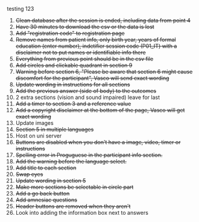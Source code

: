 testing 123

1. ~~Clean database after the session is ended, including data from point 4~~
2. ~~Have 30 minutes to download the csv or the data is lost~~
3. ~~Add "registration code" to registration page~~
4. ~~Remove names from patient info, only birth year, years of formal education (enter number), indetifier session code (P01_IT) with a disclaimer not to put names or identifiable info there~~
5. ~~Everything from previous point should be in the csv file~~
6. ~~Add circles and clickable quadrant in section 9~~
7. ~~Warning before section 6, "Please be aware that section 6 might cause discomfort for the participant", Vasco will send exact wording~~
8. ~~Update wording in instructions for all sections~~
9.  ~~Add the previous answer (side of body) to the outcomes~~
10. 2 extra sections (vision and sound impaired) leave for last
11. ~~Add a timer to section 3 and a reference value~~
12. ~~Add a copyright disclaimer at the bottom of the page, Vasco will get exact wording~~
13. Update images
14. ~~Section 5 in multiple languages~~
15. Host on uni server
16. ~~Buttons are disabled when you don't have a image, video, timer or instructions~~
17. ~~Spelling error in Proguguese in the participant info section.~~
18. ~~Add the warning before the language select.~~
19. ~~Add title to each section~~
20. ~~Swap eyes~~
21. ~~Update wording in section 5~~
22. ~~Make more sections be selectable in circle part~~
23. ~~Add a go back button~~
24. ~~Add amnesiac questions~~
25. ~~Header buttons are removed when they aren't~~
26. Look into adding the information box next to answers